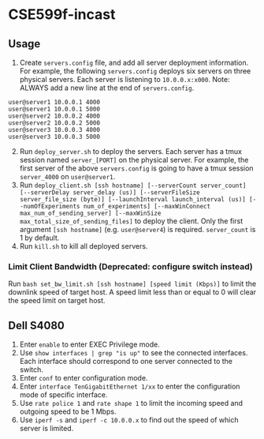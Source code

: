 # CSE599f-incast

## Usage

1. Create `servers.config` file, and add all server deployment information. For example, the following `servers.config` deploys six servers on three physical servers. Each server is listening to `10.0.0.x:x000`. Note: ALWAYS add a new line at the end of `servers.config`.
```
user@server1 10.0.0.1 4000
user@server1 10.0.0.1 5000
user@server2 10.0.0.2 4000
user@server2 10.0.0.2 5000
user@server3 10.0.0.3 4000
user@server3 10.0.0.3 5000

```
2. Run `deploy_server.sh` to deploy the servers. Each server has a tmux session named `server_[PORT]` on the physical server. For example, the first server of the above `servers.config` is going to have a tmux session `server_4000` on `user@server1`.
3. Run `deploy_client.sh [ssh hostname] [--serverCount server_count] [--serverDelay server_delay (us)] [--serverFileSize server_file_size (byte)] [--launchInterval launch_interval (us)] [--numOfExperiments num_of_experiments] [--maxWinConnect max_num_of_sending_server] [--maxWinSize max_total_size_of_sending_files]` to deploy the client. Only the first argument `[ssh hostname]` (e.g. `user@server4`) is required. `server_count` is 1 by default.
4. Run `kill.sh` to kill all deployed servers.

### Limit Client Bandwidth (Deprecated: configure switch instead)

Run `bash set_bw_limit.sh [ssh hostname] [speed limit (Kbps)]` to limit the downlink speed of target host. A speed limit less than or equal to 0 will clear the speed limit on target host.

## Dell S4080
1. Enter `enable` to enter EXEC Privilege mode.
2. Use `show interfaces | grep "is up"` to see the connected interfaces. Each interface should correspond to one server connected to the switch.
3. Enter `conf` to enter configuration mode.
4. Enter `interface TenGigabitEthernet 1/xx` to enter the configuration mode of specific interface.
5. Use `rate police 1` and `rate shape 1` to limit the incoming speed and outgoing speed to be 1 Mbps.
6. Use `iperf -s` and `iperf -c 10.0.0.x` to find out the speed of which server is limited.